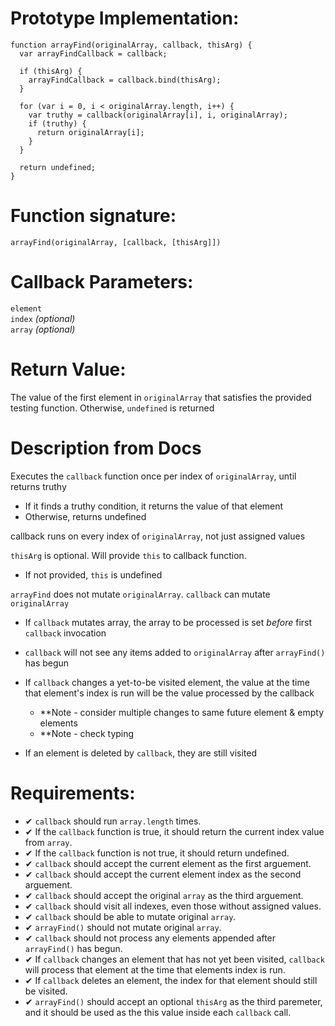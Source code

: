 # Prototype Implementation:
    function arrayFind(originalArray, callback, thisArg) {
      var arrayFindCallback = callback;

      if (thisArg) {
        arrayFindCallback = callback.bind(thisArg);
      }

      for (var i = 0, i < originalArray.length, i++) {
        var truthy = callback(originalArray[i], i, originalArray);
        if (truthy) {
          return originalArray[i];
        }
      }

      return undefined;
    }

# Function signature:
`arrayFind(originalArray, [callback, [thisArg]])`

# Callback Parameters:  
  `element`  
  `index` _(optional)_  
  `array` _(optional)_  

# Return Value:
The value of the first element in `originalArray` that satisfies the provided testing function. Otherwise, `undefined` is returned

# Description from Docs
Executes the `callback` function once per index of `originalArray`, until returns truthy
- If it finds a truthy condition, it returns the value of that element
- Otherwise, returns undefined

callback runs on every index of `originalArray`, not just assigned values

`thisArg` is optional. Will provide `this` to callback function. 
- If not provided, `this` is undefined

`arrayFind` does not mutate `originalArray`.
`callback` can mutate `originalArray`
- If `callback` mutates array, the array to be processed is set _before_ first `callback` invocation

- `callback` will not see any items added to `originalArray` after `arrayFind()` has begun
- If `callback` changes a yet-to-be visited element, the value at the time that element's index is run will be the value processed by the callback
  - **Note - consider multiple changes to same future element & empty elements
  - **Note - check typing 
- If an element is deleted by `callback`, they are still visited


# Requirements:

- ✔ `callback` should run `array.length` times.
- ✔ If the `callback` function is true, it should return the current index value from `array`. 
- ✔ If the `callback` function is not true, it should return undefined.
- ✔ `callback` should accept the current element as the first arguement.
- ✔ `callback` should accept the current element index as the second arguement.
- ✔ `callback` should accept the original `array` as the third arguement.
- ✔ `callback` should visit all indexes, even those without assigned values.
- ✔ `callback` should be able to mutate original `array`.
- ✔ `arrayFind()` should not mutate original `array`.
- ✔ `callback` should not process any elements appended after `arrayFind()` has begun.
- ✔ If `callback` changes an element that has not yet been visited, `callback` will process that element at the time that elements index is run.
- ✔ If `callback` deletes an element, the index for that element should still be visited.
- ✔ `arrayFind()` should accept an optional `thisArg` as the third paremeter, and it should be used as the this value inside each `callback` call.


